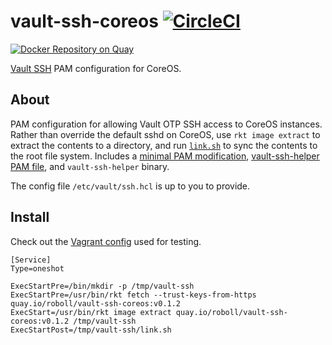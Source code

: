 # vault-ssh-coreos [![CircleCI](https://circleci.com/gh/roboll/vault-ssh-coreos.svg?style=svg)](https://circleci.com/gh/roboll/vault-ssh-coreos)

[![Docker Repository on Quay](https://quay.io/repository/roboll/vault-ssh-coreos/status "Docker Repository on Quay")](https://quay.io/repository/roboll/vault-ssh-coreos)

[Vault SSH](https://vaultproject.io) PAM configuration for CoreOS.

## About

PAM configuration for allowing Vault OTP SSH access to CoreOS instances. Rather than override the default sshd on CoreOS, use `rkt image extract` to extract the contents to a directory, and run [`link.sh`](link.sh) to sync the contents to the root file system. Includes a [minimal PAM modification](pam/system-auth#L4), [vault-ssh-helper PAM file](pam/vault), and `vault-ssh-helper` binary.

The config file `/etc/vault/ssh.hcl` is up to you to provide.

## Install

Check out the [Vagrant config](./test/vagrant/user-data.yaml#L12) used for testing.

```
[Service]
Type=oneshot

ExecStartPre=/bin/mkdir -p /tmp/vault-ssh
ExecStartPre=/usr/bin/rkt fetch --trust-keys-from-https quay.io/roboll/vault-ssh-coreos:v0.1.2
ExecStart=/usr/bin/rkt image extract quay.io/roboll/vault-ssh-coreos:v0.1.2 /tmp/vault-ssh
ExecStartPost=/tmp/vault-ssh/link.sh
```
